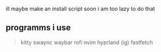 ill maybe make an install script soon i am too lazy to do that

## programms i use
>kitty
>swaync
>waybar
>rofi
>nvim
>hyprland (ig)
>fastfetch

